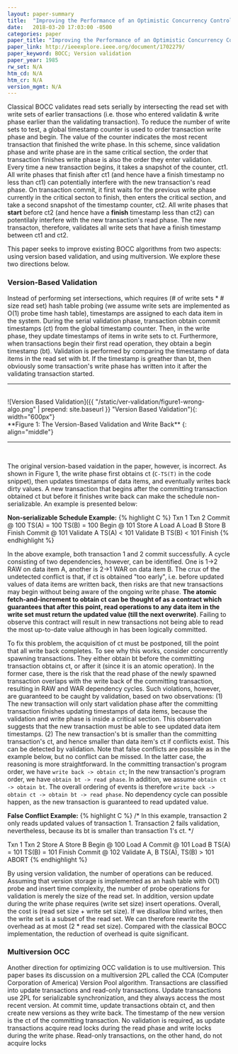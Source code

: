 ```yaml
---
layout: paper-summary
title:  "Improving the Performance of an Optimistic Concurrency Control Algorithm Through Timestamps and Versions"
date:   2018-03-20 17:03:00 -0500
categories: paper
paper_title: "Improving the Performance of an Optimistic Concurrency Control Algorithm Through Timestamps and Versions"
paper_link: http://ieeexplore.ieee.org/document/1702279/
paper_keyword: BOCC; Version validation
paper_year: 1985
rw_set: N/A
htm_cd: N/A
htm_cr: N/A
version_mgmt: N/A
---
```


Classical BOCC validates read sets serially by intersecting the read set with write sets of earlier transactions
(i.e. those who entered validatin & write phase earlier than the validating transaction). To reduce the number
of write sets to test, a global timestamp counter is used to order transaction write phase and begin. 
The value of the counter indicates the most recent transaction that finished the write phase.
In this scheme, since validation phase and write phase are in the same critical section, the order
that transaction finishes write phase is also the order they enter validation.
Every time a new transaction begins, it takes a snapshot of the counter, ct1. All
write phases that finish after ct1 (and hence have a finish timestamp no less than ct1) can potentially interfere with the 
new transaction's read phase. On transaction commit, it first waits for the previous write phase currently in the critical 
secton to finish, then enters the critical section, and take a second snapshot of the timestamp counter, ct2. 
All write phases that **start** before ct2 (and hence have a **finish** timestamp less than ct2) can potentilaly
interfere with the new transaction's read phase. The new transacton, therefore, validates all write sets that have 
a finish timestamp between ct1 and ct2.

This paper seeks to improve existing BOCC algorithms from two aspects: using version based validation, and using
multiversion. We explore these two directions below.

### Version-Based Validation

Instead of performing set intersections, which requires (# of write sets * # size read set) hash table probing (we assume
write sets are implemented as O(1) probe time hash table), timestamps are assigned to each data item in the system. 
During the serial validation phase, transaction obtain commit timestamps (ct) from the global timestamp counter.
Then, in the write phase, they update timestamps of items in write sets to ct. Furthermore,
when transactions begin their first read operation, they obtain a begin timestamp (bt). Validation is
performed by comparing the timestamp of data items in the read set with bt. If the timestamp is greather than bt,
then obviously some transaction's write phase has written into it after the validating transaction started. 

<hr />
<br />
![Version Based Validation]({{ "/static/ver-validation/figure1-wrong-algo.png" | prepend: site.baseurl }} "Version Based Validation"){: width="600px"}
<br />
**Figure 1: The Version-Based Validation and Write Back**
{: align="middle"}
<hr /><br />

The original version-based vaidation in the paper, however, is incorrect. As shown in Figure 1, the write phase first
obtains ct (```C-TS(T)``` in the code snippet), then updates timestamps of data items, and eventually writes back
dirty values. A new transaction that begins after the committing transaction obtained ct but before it finishes write back 
can make the schedule non-serializable. An example is presented below:

**Non-serializable Schedule Example:**
{% highlight C %}
   Txn 1         Txn 2
Commit @ 100
 TS(A) = 100
 TS(B) = 100
              Begin @ 101
  Store A
                Load  A
                Load  B
  Store B
  Finish
             Commit @ 101
              Validate A
              TS(A) < 101
              Validate B
              TS(B) < 101
                Finish
{% endhighlight %}

In the above example, both transaction 1 and 2 commit successfully. A cycle consisting of two dependencies, however, 
can be identified. One is 1->2 RAW on data item A, another is 2->1 WAR on data item B. The crux of the undetected 
conflict is that, if ct is obtained "too early", i.e. before updated values of data items are written back, then risks 
are that new transactions may begin without being aware of the ongoing write phase. **The atomic fetch-and-increment to 
obtain ct can be thought of as a contract which guarantees that after this point, read operations to any data item
in the write set must return the updated value (till the next overwrite)**. Failing to observe this contract
will result in new transactions not being able to read the most up-to-date value although in has been logically committed.

To fix this problem, the acquisition of ct must be postponed, till the point that all write back completes. To see why
this works, consider concurrently spawning transactions. They either obtain bt before the committing transaction
obtains ct, or after it (since it is an atomic operation). In the former case, there is the risk that the read phase 
of the newly spawned transaction overlaps with the write back of the committing transaction, resulting in RAW and WAR
dependency cycles. Such violations, however, are guaranteed to be caught by validation, based on two observations:
(1) The new transaction will only start validation phase after the committing transaction finishes updating
timestamps of data items, because the validation and write phase is inside a critical section. This observation
suggests that the new transaction must be able to see updated data item timestamps. (2) The new transaction's bt
is smaller than the committing transaction's ct, and hence smaller than data item's ct if conflicts exist. This can
be detected by validation. Note that false conflicts are possible as in the example below, but no conflict can be missed. 
In the latter case, the reasoning is more straightforward. In the committing transaction's program order, we have 
```write back -> obtain ct```; In the new transaction's program order, we have ```obtain bt -> read phase```. In addition,
we assume ```obtain ct -> obtain bt```. The overall ordering of events is therefore 
```write back -> obtain ct -> obtain bt -> read phase```. No dependency cycle can possible happen, as the new transaction
is guaranteed to read updated value.

**False Conflict Example:**
{% highlight C %}
/* 
  In this example, transaction 2 only reads updated values of transaction 1.
  Transaction 2 fails validation, nevertheless, because its bt is smaller than
  transaction 1's ct. 
*/

   Txn 1         Txn 2
  Store A
  Store B
              Begin @ 100
                Load  A
Commit @ 101
                Load  B
 TS(A) = 101
 TS(B) = 101
  Finish
             Commit @ 102
             Validate A, B
            TS(A), TS(B) > 101
                ABORT
{% endhighlight %}

By using version validation, the number of operations can be reduced. Assuming that version storage 
is implemented as an hash table with O(1) probe and insert time complexity, the number of probe operations 
for validation is merely the size of the read set. In addition, version update during the write phase requires 
(write set size) insert operations. Overall, the cost is (read set size + write set size). If we disallow blind
writes, then the write set is a subset of the read set. We can therefore rewrite the overhead as at 
most (2 * read set size). Compared with the classical BOCC implementation, the reduction of overhead is
quite significant.

### Multiversion OCC

Another direction for optimizing OCC validation is to use multiversion. This paper bases its discussion
on a multiversion 2PL called the CCA (Computer Corporation of America) Version Pool algorithm. Transactions 
are classified into update transactions and read-only transactions. Update transactions use 2PL for serializable 
synchronization, and they always access the most recent version. At commit time, update transactions obtain
ct, and then create new versions as they write back. The timestamp of the new version is the ct of the committing 
transaction. No validation is required, as update transactions acquire read locks during the read phase and write 
locks during the write phase. Read-only transactions, on the other hand, do not acquire locks